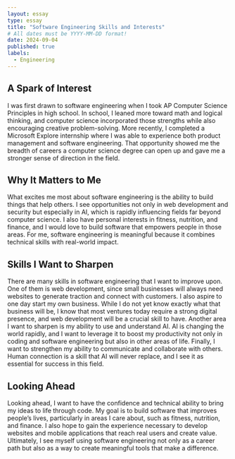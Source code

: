 ```yaml
---
layout: essay
type: essay
title: "Software Engineering Skills and Interests"
# All dates must be YYYY-MM-DD format!
date: 2024-09-04
published: true
labels:
  - Engineering
---
```


## A Spark of Interest

I was first drawn to software engineering when I took AP Computer Science Principles in high school. In school, I leaned more toward math and logical thinking, and computer science incorporated those strengths while also encouraging creative problem-solving. More recently, I completed a Microsoft Explore internship where I was able to experience both product management and software engineering. That opportunity showed me the breadth of careers a computer science degree can open up and gave me a stronger sense of direction in the field.

## Why It Matters to Me

What excites me most about software engineering is the ability to build things that help others. I see opportunities not only in web development and security but especially in AI, which is rapidly influencing fields far beyond computer science. I also have personal interests in fitness, nutrition, and finance, and I would love to build software that empowers people in those areas. For me, software engineering is meaningful because it combines technical skills with real-world impact.

## Skills I Want to Sharpen

There are many skills in software engineering that I want to improve upon. One of them is web development, since small businesses will always need websites to generate traction and connect with customers. I also aspire to one day start my own business. While I do not yet know exactly what that business will be, I know that most ventures today require a strong digital presence, and web development will be a crucial skill to have. Another area I want to sharpen is my ability to use and understand AI. AI is changing the world rapidly, and I want to leverage it to boost my productivity not only in coding and software engineering but also in other areas of life. Finally, I want to strengthen my ability to communicate and collaborate with others. Human connection is a skill that AI will never replace, and I see it as essential for success in this field.

## Looking Ahead

Looking ahead, I want to have the confidence and technical ability to bring my ideas to life through code. My goal is to build software that improves people’s lives, particularly in areas I care about, such as fitness, nutrition, and finance. I also hope to gain the experience necessary to develop websites and mobile applications that reach real users and create value. Ultimately, I see myself using software engineering not only as a career path but also as a way to create meaningful tools that make a difference.







